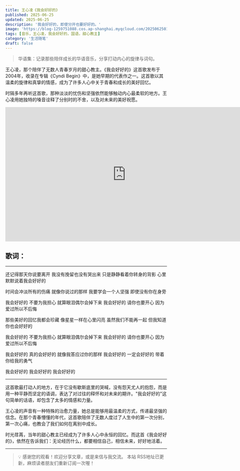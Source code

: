 ```yaml
---
title: 王心凌《我会好好的》
published: 2025-06-25
updated: 2025-06-25
description: '我会好好的，即使分开也要好好的。'
image: 'https://blog-1259751088.cos.ap-shanghai.myqcloud.com/20250625014851848.png?imageSlim'
tags: [音乐，王心凌，我会好好的，国语，甜心教主]
category: '生活随笔'
draft: false
---
```


> 华语集：记录那些陪伴成长的华语音乐，分享打动内心的旋律与词句。

王心凌，那个陪伴了无数人青春岁月的甜心教主。《我会好好的》这首歌发布于2004年，收录在专辑《Cyndi Begin》中，是她早期的代表作之一。这首歌以其温柔的旋律和真挚的情感，成为了许多人心中关于青春和成长的美好回忆。

时隔多年再听这首歌，那种淡淡的忧伤和坚强依然能够触动内心最柔软的地方。王心凌用她独特的嗓音诠释了分别时的不舍，以及对未来的美好祝愿。

<iframe width="750" height="420" src="https://www.youtube.com/embed/Gw4Q7-NBFWs?si=AVEE_NK38wM1wpxD" title="YouTube video player" frameborder="0" allow="accelerometer; autoplay; clipboard-write; encrypted-media; gyroscope; picture-in-picture; web-share" referrerpolicy="strict-origin-when-cross-origin" allowfullscreen></iframe>

## 歌词：

---

还记得那天你说要离开
我没有挽留也没有哭出来
只是静静看着你转身的背影
心里默默说着我会好好的

时间会冲淡所有的伤痛
就像你说过的那样
我要学会一个人坚强
即使没有你在身旁

我会好好的 不要为我担心
就算眼泪偶尔会掉下来
我会好好的 请你也要开心
因为爱过所以不后悔

那些美好的回忆我都会珍藏
像星星一样在心里闪亮
虽然我们不能再一起
但我知道你也会好好的

我会好好的 不要为我担心
就算眼泪偶尔会掉下来
我会好好的 请你也要开心
因为爱过所以不后悔

我会好好的 真的会好好的
就像我答应过你的那样
我会好好的 一定会好好的
带着你给我的勇气

我会好好的
我会好好的
我会好好的

---

这首歌最打动人的地方，在于它没有歇斯底里的哭喊，没有怨天尤人的抱怨，而是用一种平静而坚定的语调，表达了对过往的释怀和对未来的期许。"我会好好的"这句简单的话语，却包含了太多的情感和力量。

王心凌的声音有一种特殊的治愈力量，她总是能够用最温柔的方式，传递最坚强的信念。在那个青春懵懂的年代，这首歌陪伴了无数人度过了人生中的第一次分别，第一次心痛，也教会了我们如何在离别中成长。

时光荏苒，当年的甜心教主已经成为了许多人心中永恒的回忆。而这首《我会好好的》，依然在告诉我们：无论经历什么，都要相信自己，相信未来，好好地活着。

---

> 💡 感谢您的观看！欢迎分享文章，或是来信与我交流。
> 本站 RSS地址已更新，麻烦读者朋友们重新订阅一次喔！